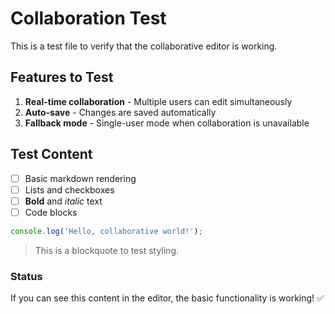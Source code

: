 # Collaboration Test

This is a test file to verify that the collaborative editor is working.

## Features to Test

1. **Real-time collaboration** - Multiple users can edit simultaneously
2. **Auto-save** - Changes are saved automatically
3. **Fallback mode** - Single-user mode when collaboration is unavailable

## Test Content

- [ ] Basic markdown rendering
- [ ] Lists and checkboxes
- [ ] **Bold** and *italic* text
- [ ] Code blocks

```javascript
console.log('Hello, collaborative world!');
```

> This is a blockquote to test styling.

### Status

If you can see this content in the editor, the basic functionality is working! ✅ 